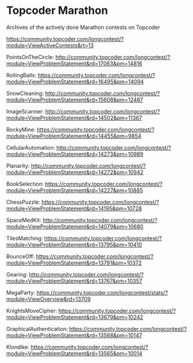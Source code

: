 # Topcoder Marathon

Archives of the actively done Marathon contests on Topcoder

https://community.topcoder.com/longcontest/?module=ViewActiveContests&rt=13


PointsOnTheCircle: http://community.topcoder.com/longcontest/?module=ViewProblemStatement&rd=17063&pm=14816

RollingBalls: https://community.topcoder.com/longcontest/?module=ViewProblemStatement&rd=16495&pm=14094

SnowCleaning: http://community.topcoder.com/longcontest/?module=ViewProblemStatement&rd=15608&pm=12487

ImageScanner: http://community.topcoder.com/longcontest/?module=ViewProblemStatement&rd=14502&pm=11367

RockyMine: https://community.topcoder.com/longcontest/?module=ViewProblemStatement&rd=14455&pm=9854

CellularAutomation: http://community.topcoder.com/longcontest/?module=ViewProblemStatement&rd=14273&pm=10989

Planarity: http://community.topcoder.com/longcontest/?module=ViewProblemStatement&rd=14272&pm=10942

BookSelection: https://community.topcoder.com/longcontest/?module=ViewProblemStatement&rd=14227&pm=10885

ChessPuzzle: https://community.topcoder.com/longcontest/?module=ViewProblemStatement&rd=14195&pm=10728

SpaceMedKit: http://community.topcoder.com/longcontest/?module=ViewProblemStatement&rd=14079&pm=10680

TilesMatching: https://community.topcoder.com/longcontest/?module=ViewProblemStatement&rd=13795&pm=10410

BounceOff: https://community.topcoder.com/longcontest/?module=ViewProblemStatement&rd=13791&pm=10372

Gearing: http://community.topcoder.com/longcontest/?module=ViewProblemStatement&rd=13767&pm=10357

MegaParty: https://community.topcoder.com/longcontest/stats/?module=ViewOverview&rd=13709

KnightsMoveCipher: https://community.topcoder.com/longcontest/?module=ViewProblemStatement&rd=13679&pm=10242

GraphicalAuthentication: https://community.topcoder.com/longcontest/?module=ViewProblemStatement&rd=13568&pm=10147

Klondike: https://community.topcoder.com/longcontest/?module=ViewProblemStatement&rd=13565&pm=10014